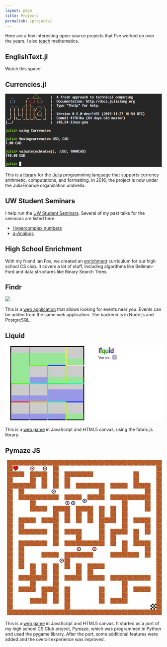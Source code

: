 ```yaml
---
layout: page
title: Projects
permalink: /projects/
---
```


Here are a few interesting open-source projects that I’ve worked on over the
years. I also [teach] mathematics.

## EnglishText.jl

Watch this space!

## Currencies.jl

![using Currencies; @usingcurrencies USD, CAD][currencies-img]

This is a [library][cjl] for the [Julia][julia] programming language that
supports currency arithmetic, computations, and formatting. In 2016, the
project is now under the JuliaFinance organization umbrella.

## UW Student Seminars

I help run the [UW Student Seminars][student-seminars]. Several of my past
talks for the seminars are listed here.

- [Hypercomplex numbers][hypercomplex]
- [q-Analogs][q-analog]

## High School Enrichment

With my friend Ian Fox, we created an [enrichment] curriculum for our high
school CS club. It covers a lot of stuff, including algorithms like
Bellman-Ford and data structures like Binary Search Trees.

## Findr

![][findr-img]

This is a [web application][findr] that allows looking for events near you.
Events can be added from the same web application. The backend is in Node.js
and PostgreSQL.

## Liquid

![a liquid game][liquid-img]

This is a [web game][liquid] in JavaScript and HTML5 canvas, using the
fabric.js library.

## Pymaze JS

![a pymaze js game][pymaze-img]

This is a [web game][pymaze] in JavaScript and HTML5 canvas. It started as a
port of my high school CS Club project, Pymaze, which was programmed in Python
and used the pygame library. After the port, some additional features were added
and the overall experience was improved.

[teach]: /teaching
[currencies-img]: /images/currencies.png
[cjl]: https://github.com/JuliaFinance/Currencies.jl
[julia]: http://julialang.org
[findr]: /findr-web
[findr-img]: /images/findr.png
[liquid]: /liquid
[liquid-img]: /images/liquid.png
[pymaze]: /pymaze-js
[pymaze-img]: /images/pymaze.png
[enrichment]: https://drive.google.com/drive/u/0/folders/0ByjX0nULhWbtUnpOeVJ0amNHbWM"
[student-seminars]: http://uwseminars.com
[hypercomplex]: http://uwseminars.com/archive/fw-Hypercomplex/
[q-analog]: http://uwseminars.com/archive/fw-q/
